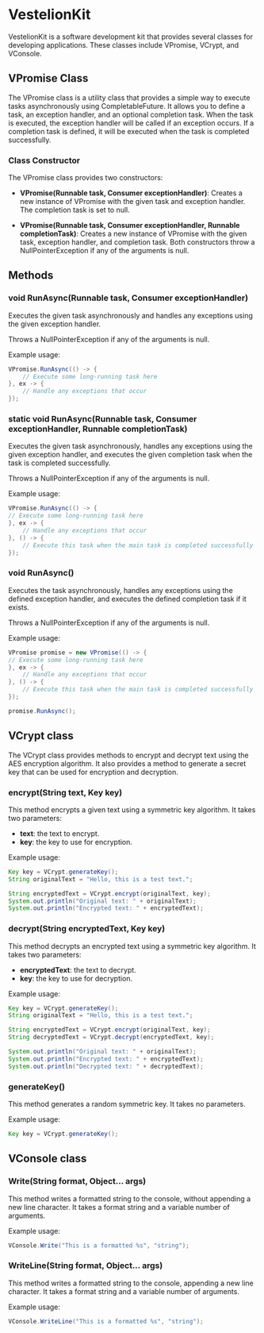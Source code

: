 # VestelionKit

VestelionKit is a software development kit that provides several classes for developing applications. These classes include VPromise, VCrypt, and VConsole.

## VPromise Class

The VPromise class is a utility class that provides a simple way to execute tasks asynchronously using CompletableFuture. It allows you to define a task, an exception handler, and an optional completion task. When the task is executed, the exception handler will be called if an exception occurs. If a completion task is defined, it will be executed when the task is completed successfully.

### Class Constructor

The VPromise class provides two constructors:

* **VPromise(Runnable task, Consumer<Throwable> exceptionHandler)**: Creates a new instance of VPromise with the given task and exception handler. The completion task is set to null.

* **VPromise(Runnable task, Consumer<Throwable> exceptionHandler, Runnable completionTask)**: Creates a new instance of VPromise with the given task, exception handler, and completion task.
Both constructors throw a NullPointerException if any of the arguments is null.

## Methods

### void RunAsync(Runnable task, Consumer<Throwable> exceptionHandler)</u>

Executes the given task asynchronously and handles any exceptions using the given exception handler.
    
Throws a NullPointerException if any of the arguments is null.
    
Example usage:
```Java
VPromise.RunAsync(() -> {
    // Execute some long-running task here
}, ex -> {
    // Handle any exceptions that occur
});
```

### static void RunAsync(Runnable task, Consumer<Throwable> exceptionHandler, Runnable completionTask)

Executes the given task asynchronously, handles any exceptions using the given exception handler, and executes the given completion task when the task is completed successfully.

Throws a NullPointerException if any of the arguments is null.
    
Example usage:
```Java
VPromise.RunAsync(() -> {
// Execute some long-running task here
}, ex -> {
    // Handle any exceptions that occur
}, () -> {
    // Execute this task when the main task is completed successfully
});
```

### void RunAsync()

Executes the task asynchronously, handles any exceptions using the defined exception handler, and executes the defined completion task if it exists.
    
Throws a NullPointerException if any of the arguments is null.
    
Example usage:
```Java
VPromise promise = new VPromise(() -> {
// Execute some long-running task here
}, ex -> {
    // Handle any exceptions that occur
}, () -> {
    // Execute this task when the main task is completed successfully
});

promise.RunAsync();
```
    
## VCrypt class

The VCrypt class provides methods to encrypt and decrypt text using the AES encryption algorithm. It also provides a method to generate a secret key that can be used for encryption and decryption.
    
### encrypt(String text, Key key)
    
This method encrypts a given text using a symmetric key algorithm. It takes two parameters:

* **text**: the text to encrypt.
* **key**: the key to use for encryption.
    
Example usage:

```Java
Key key = VCrypt.generateKey();
String originalText = "Hello, this is a test text.";

String encryptedText = VCrypt.encrypt(originalText, key);
System.out.println("Original text: " + originalText);
System.out.println("Encrypted text: " + encryptedText);
```    
    
### decrypt(String encryptedText, Key key)
    
This method decrypts an encrypted text using a symmetric key algorithm. It takes two parameters:

* **encryptedText**: the text to decrypt.
* **key**: the key to use for decryption.
    
Example usage:

```Java
Key key = VCrypt.generateKey();
String originalText = "Hello, this is a test text.";

String encryptedText = VCrypt.encrypt(originalText, key);
String decryptedText = VCrypt.decrypt(encryptedText, key);

System.out.println("Original text: " + originalText);
System.out.println("Encrypted text: " + encryptedText);
System.out.println("Decrypted text: " + decryptedText);
```
    
### generateKey()
    
This method generates a random symmetric key. It takes no parameters.

Example usage:

```Java
Key key = VCrypt.generateKey();
```
    
## VConsole class

### Write(String format, Object... args)
    
This method writes a formatted string to the console, without appending a new line character. It takes a format string and a variable number of arguments.

Example usage:

```Java
VConsole.Write("This is a formatted %s", "string");
```
    
### WriteLine(String format, Object... args)
    
This method writes a formatted string to the console, appending a new line character. It takes a format string and a variable number of arguments.

Example usage:

```Java
VConsole.WriteLine("This is a formatted %s", "string");
```
